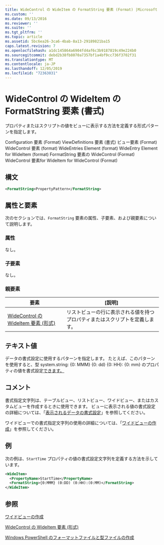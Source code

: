 ```yaml
---
title: WideControl の WideItem の FormatString 要素 (Format) |Microsoft Docs
ms.custom: ''
ms.date: 09/13/2016
ms.reviewer: ''
ms.suite: ''
ms.tgt_pltfrm: ''
ms.topic: article
ms.assetid: 5bc6ea26-3ca6-4bab-8a13-29189821ba15
caps.latest.revision: 7
ms.openlocfilehash: a1dc145864a6904fd4af6c3b9187819c49e224b0
ms.sourcegitcommit: debd2b38fb8070a7357bf1a4bf9cc736f3702f31
ms.translationtype: MT
ms.contentlocale: ja-JP
ms.lasthandoff: 12/05/2019
ms.locfileid: "72363031"
---
```

# <a name="formatstring-element-for-wideitem-for-widecontrol-format"></a>WideControl の WideItem の FormatString 要素 (書式)

プロパティまたはスクリプトの値をビューに表示する方法を定義する形式パターンを指定します。

Configuration 要素 (Format) ViewDefinitions 要素 (書式) ビュー要素 (Format) WideControl 要素 (format) WideEntries Element (format) WideEntry Element for WideItem (format) FormatString 要素の WideControl (Format) WideControl 要素for WideItem for WideControl (Format)

## <a name="syntax"></a>構文

```xml
<FormatString>PropertyPattern</FormatString>
```

## <a name="attributes-and-elements"></a>属性と要素

次のセクションでは、`FormatString` 要素の属性、子要素、および親要素について説明します。

### <a name="attributes"></a>属性

なし。

### <a name="child-elements"></a>子要素

なし。

### <a name="parent-elements"></a>親要素

|要素|[説明]|
|-------------|-----------------|
|[WideControl の WideItem 要素 (形式)](./wideitem-element-for-widecontrol-format.md)|リストビューの行に表示される値を持つプロパティまたはスクリプトを定義します。|

## <a name="text-value"></a>テキスト値

データの書式設定に使用するパターンを指定します。 たとえば、このパターンを使用すると、型 system.string: {0: MMM} {0: dd} {0: HH}: {0: mm} のプロパティの値を書式設定[できます。](/dotnet/api/System.TimeSpan)

## <a name="remarks"></a>コメント

書式指定文字列は、テーブルビュー、リストビュー、ワイドビュー、またはカスタムビューを作成するときに使用できます。 ビューに表示される値の書式設定の詳細については、「[表示されるデータの書式設定](./formatting-displayed-data.md)」を参照してください。

ワイドビューでの書式指定文字列の使用の詳細については、「[ワイドビューの作成](./creating-a-wide-view.md)」を参照してください。

## <a name="example"></a>例

次の例は、`StartTime` プロパティの値の書式設定文字列を定義する方法を示しています。

```xml
<WideItem>
  <PropertyName>StartTime</PropertyName>
  <FormatString>{0:MMM} (0:DD) (0:HH):(0:MM)</FormatString>
</WideItem>
```

## <a name="see-also"></a>参照

[ワイドビューの作成](./creating-a-wide-view.md)

[WideControl の WideItem 要素 (形式)](./wideitem-element-for-widecontrol-format.md)

[Windows PowerShell のフォーマットファイルと型ファイルの作成](./writing-a-powershell-formatting-file.md)
